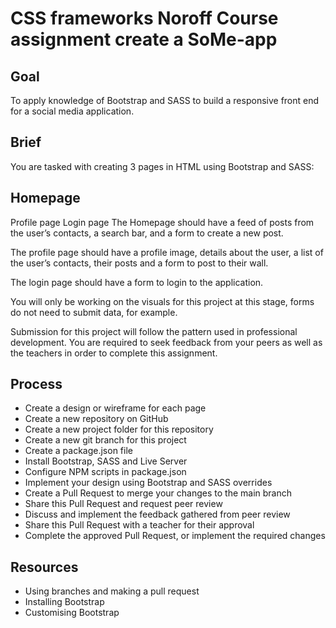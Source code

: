 # CSS frameworks Noroff Course assignment create a SoMe-app
## Goal
To apply knowledge of Bootstrap and SASS to build a responsive front end for a social media application.

## Brief
You are tasked with creating 3 pages in HTML using Bootstrap and SASS:

## Homepage
Profile page
Login page
The Homepage should have a feed of posts from the user’s contacts, a search bar, and a form to create a new post.

The profile page should have a profile image, details about the user, a list of the user’s contacts, their posts and a form to post to their wall.

The login page should have a form to login to the application.

You will only be working on the visuals for this project at this stage, forms do not need to submit data, for example.

Submission for this project will follow the pattern used in professional development. You are required to seek feedback from your peers as well as the teachers in order to complete this assignment.

## Process
- Create a design or wireframe for each page
- Create a new repository on GitHub
- Create a new project folder for this repository
- Create a new git branch for this project
- Create a package.json file
- Install Bootstrap, SASS and Live Server
- Configure NPM scripts in package.json
- Implement your design using Bootstrap and SASS overrides
- Create a Pull Request to merge your changes to the main branch
- Share this Pull Request and request peer review
- Discuss and implement the feedback gathered from peer review
- Share this Pull Request with a teacher for their approval
- Complete the approved Pull Request, or implement the required changes

## Resources
- Using branches and making a pull request
- Installing Bootstrap
- Customising Bootstrap
